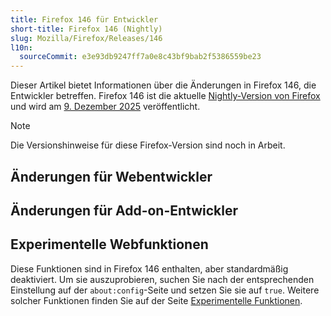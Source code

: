 ```yaml
---
title: Firefox 146 für Entwickler
short-title: Firefox 146 (Nightly)
slug: Mozilla/Firefox/Releases/146
l10n:
  sourceCommit: e3e93db9247ff7a0e8c43bf9bab2f5386559be23
---
```


Dieser Artikel bietet Informationen über die Änderungen in Firefox 146, die Entwickler betreffen.
Firefox 146 ist die aktuelle [Nightly-Version von Firefox](https://www.firefox.com/en-US/channel/desktop/#nightly) und wird am [9. Dezember 2025](https://whattrainisitnow.com/release/?version=146) veröffentlicht.

> [!NOTE]
> Die Versionshinweise für diese Firefox-Version sind noch in Arbeit.

<!-- Autoren: Bitte heben Sie alle Überschriften hervor, für die Sie Notizen schreiben -->

## Änderungen für Webentwickler

<!-- ### Entwicklertools -->

<!-- ### HTML -->

<!-- Keine bemerkenswerten Änderungen. -->

<!-- #### Entfernungen -->

<!-- ### MathML -->

<!-- #### Entfernungen -->

<!-- ### SVG -->

<!-- #### Entfernungen -->

<!-- ### CSS -->

<!-- Keine bemerkenswerten Änderungen. -->

<!-- #### Entfernungen -->

<!-- ### JavaScript -->

<!-- Keine bemerkenswerten Änderungen. -->

<!-- #### Entfernungen -->

<!-- ### HTTP -->

<!-- #### Entfernungen -->

<!-- ### Sicherheit -->

<!-- #### Entfernungen -->

<!-- ### APIs -->

<!-- #### DOM -->

<!-- #### Media, WebRTC und Web Audio -->

<!-- #### Entfernungen -->

<!-- ### WebAssembly -->

<!-- #### Entfernungen -->

<!-- ### WebDriver-Konformität (WebDriver BiDi, Marionette) -->

<!-- #### Allgemein -->

<!-- #### WebDriver BiDi -->

<!-- #### Marionette -->

## Änderungen für Add-on-Entwickler

<!-- ### Entfernungen -->

<!-- ### Sonstiges -->

## Experimentelle Webfunktionen

Diese Funktionen sind in Firefox 146 enthalten, aber standardmäßig deaktiviert.
Um sie auszuprobieren, suchen Sie nach der entsprechenden Einstellung auf der `about:config`-Seite und setzen Sie sie auf `true`.
Weitere solcher Funktionen finden Sie auf der Seite [Experimentelle Funktionen](/de/docs/Mozilla/Firefox/Experimental_features).
